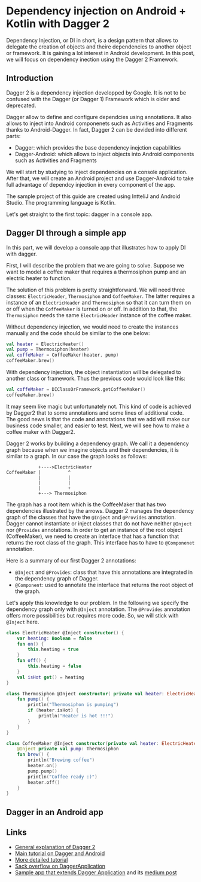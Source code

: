 # Dependency injection on Android + Kotlin with Dagger 2

Dependency Injection, or DI in short, is a design pattern that allows to delegate the creation of objects and theire dependencies to another object or framework. It is gaining a lot interest in Android development. In this post, we will focus on dependency inection using the Dagger 2 Framework.

## Introduction

Dagger 2 is a dependency injection developped by Google. It is not to be confused with the Dagger (or Dagger 1) Framework which is older and deprecated.

Dagger allow to define and configure dependcies using annotations. It also allows to inject into Android componenets such as Activities and Fragments thanks to Android-Dagger. In fact, Dagger 2 can be devided into different parts:

- Dagger: which provides the base dependency inejction capabilities
- Dagger-Android: which allows to inject objects into Android components such as Activities and Fragments

We will start by studying to inject dependencies on a console application. After that, we will create an Android project and use Dagger-Android to take full advantage of dependcy injection in every component of the app.

The sample project of this guide are created using IntteliJ and Android Studio. The programming language is Kotlin.

Let's get straight to the first topic: dagger in a console app.

## Dagger DI through a simple app

In this part, we will develop a console app that illustrates how to apply DI with dagger.

First, I will describe the problem that we are going to solve. Suppose we want to model a coffee maker that requires a thermosiphon pump and an electric heater to function.

The solution of this problem is pretty straightforward. We will need three classes: `ElectricHeader`, `Thermosiphon` and `CoffeeMaker`. The latter requires a instance of an `ElectricHeader` and `Thermosiphon` so that it can turn them on or off when the `CoffeeMaker` is turned on or off. In addition to that, the `Thermosiphon` needs the same `ElectricHeader` instance of the coffee maker.

Without dependency injection, we would need to create the instances manually and the code should be similar to the one below:

```kotlin
val heater = ElectricHeater()
val pump = Thermosiphon(heater)
val coffeMaker = CoffeeMaker(heater, pump)
coffeeMaker.brew()
```

With dependency injection, the object instantiation will be delegated to another class or framework. Thus the previous code would look like this:

```kotlin
val coffeMaker = DIClassOrFramework.getCoffeeMaker()
coffeeMaker.brew()
```

It may seem like magic but unfortunately not. This kind of code is achieved by Dagger2 that to some annotations and some lines of additional code. The good news is that the code and annotations that we add will make our business code smaller, and easier to test. Next, we will see how to make a coffee maker with Dagger2.

Dagger 2 works by building a dependency graph. We call it a dependency graph because when we imagine objects and their dependencies, it is similar to a graph. In our case the graph looks as follows:

```
            +---->ElectricHeater
CoffeeMaker |          ^
            |          |
            |          |
            |          +
            +---> Thermosiphon
```

The graph has a root item which is the CoffeeMaker that has two dependencies illustrated by the arrows. Dagger 2 manages the dependency graph of the classes that have the `@Inject` and `@Provides` annotation. Dagger cannot instantiate or inject classes that do not have neither `@Inject` nor `@Provides` annotations. In order to get an instance of the root object (CoffeeMaker), we need to create an interface that has a function that returns the root class of the graph. This interface has to have to `@Componenet` annotation.

Here is a summary of our first Dagger 2 annotations:

- `@Inject` and `@Provides`: class that have this annotations are integrated in the dependency graph of Dagger.
- `@Component`: used to annotate the interface that returns the root object of the graph.

Let's apply this knowledge to our problem. In the following we specify the dependency graph only with `@Inject` annotation. The `@Provides` annotation offers more possibilities but requires more code. So, we will stick with `@Inject` here.

```kotlin
class ElectricHeater @Inject constructor() {
    var heating: Boolean = false
    fun on() {
        this.heating = true
    }
    fun off() {
        this.heating = false
    }
    val isHot get() = heating
}

class Thermosiphon @Inject constructor( private val heater: ElectricHeater ) {
    fun pump() {
        println("Thermosiphon is pumping")
        if (heater.isHot) {
            println("Heater is hot !!!")
        }
    }
}

class CoffeeMaker @Inject constructor(private val heater: ElectricHeater) {
    @Inject private val pump: Thermosiphon
    fun brew() {
        println("Brewing coffee")
        heater.on()
        pump.pump()
        println("Coffee ready :)")
        heater.off()
    }
}
```

## Dagger in an Android app

## Links

- [General explanation of Dagger 2](http://www.vogella.com/tutorials/Dagger/article.html)
- [Main tutorial on Dagger and Android](https://google.github.io/dagger/android)
- [More detailed tutorial](https://github.com/Vovaxo/sample-dagger2)
- [Sack overflow on DaggerApplication](https://stackoverflow.com/questions/49589467/how-to-work-with-daggerapplication-and-daggerappcompatactivity)
- [Sample app that extends Dagger Application](https://github.com/iammert/dagger-android-injection) and its [medium post](https://medium.com/@iammert/new-android-injector-with-dagger-2-part-1-8baa60152abe)
